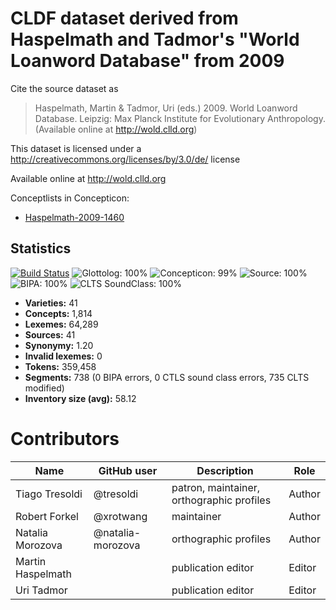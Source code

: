 # CLDF dataset derived from Haspelmath and Tadmor's "World Loanword Database" from 2009

Cite the source dataset as

> Haspelmath, Martin & Tadmor, Uri (eds.) 2009. World Loanword Database. Leipzig: Max Planck Institute for Evolutionary Anthropology. (Available online at http://wold.clld.org)

This dataset is licensed under a http://creativecommons.org/licenses/by/3.0/de/ license

Available online at http://wold.clld.org


Conceptlists in Concepticon:
- [Haspelmath-2009-1460](https://concepticon.clld.org/contributions/Haspelmath-2009-1460)
## Statistics


[![Build Status](https://travis-ci.org/lexibank/wold.svg?branch=master)](https://travis-ci.org/lexibank/wold)
![Glottolog: 100%](https://img.shields.io/badge/Glottolog-100%25-brightgreen.svg "Glottolog: 100%")
![Concepticon: 99%](https://img.shields.io/badge/Concepticon-99%25-brightgreen.svg "Concepticon: 99%")
![Source: 100%](https://img.shields.io/badge/Source-100%25-brightgreen.svg "Source: 100%")
![BIPA: 100%](https://img.shields.io/badge/BIPA-100%25-brightgreen.svg "BIPA: 100%")
![CLTS SoundClass: 100%](https://img.shields.io/badge/CLTS%20SoundClass-100%25-brightgreen.svg "CLTS SoundClass: 100%")

- **Varieties:** 41
- **Concepts:** 1,814
- **Lexemes:** 64,289
- **Sources:** 41
- **Synonymy:** 1.20
- **Invalid lexemes:** 0
- **Tokens:** 359,458
- **Segments:** 738 (0 BIPA errors, 0 CTLS sound class errors, 735 CLTS modified)
- **Inventory size (avg):** 58.12

# Contributors

Name | GitHub user | Description | Role |
--- | --- | --- | --- |
Tiago Tresoldi | @tresoldi | patron, maintainer, orthographic profiles | Author
Robert Forkel | @xrotwang | maintainer | Author
Natalia Morozova | @natalia-morozova | orthographic profiles | Author
Martin Haspelmath | | publication editor | Editor 
Uri Tadmor | | publication editor | Editor


